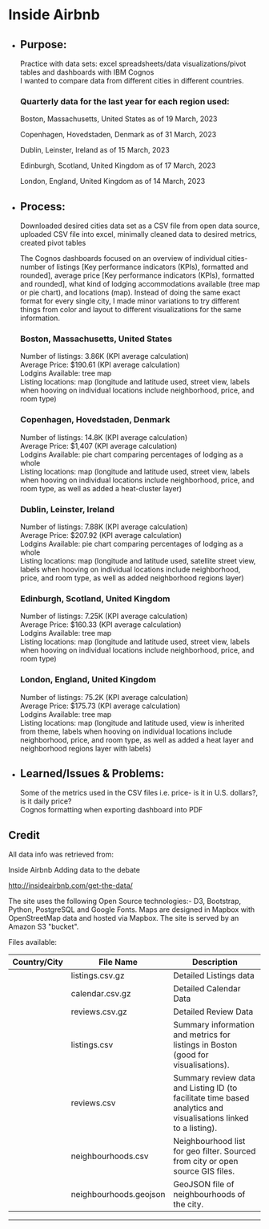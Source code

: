 # Inside Airbnb

- ## Purpose:
  Practice with data sets: excel spreadsheets/data visualizations/pivot tables and dashboards with IBM Cognos\
  I wanted to compare data from different cities in different countries.

  ### Quarterly data for the last year for each region used:

    Boston, Massachusetts, United States as of 19 March, 2023

    Copenhagen, Hovedstaden, Denmark as of 31 March, 2023

    Dublin, Leinster, Ireland as of 15 March, 2023

    Edinburgh, Scotland, United Kingdom as of 17 March, 2023

    London, England, United Kingdom as of 14 March, 2023

- ## Process:
  Downloaded desired cities data set as a CSV file from open data source, uploaded CSV file into excel, minimally cleaned data to desired metrics, created pivot tables

  The Cognos dashboards focused on an overview of individual cities- number of listings [Key performance indicators (KPIs), formatted and rounded], average price [Key performance indicators (KPIs), formatted and rounded], what kind of lodging accommodations available (tree map or pie chart), and locations (map). Instead of doing the same exact format for every single city, I made minor variations to try different things from color and layout to different visualizations for the same information.

  ### Boston, Massachusetts, United States
  Number of listings: 3.86K (KPI average calculation)\
  Average Price: $190.61 (KPI average calculation)\
  Lodgins Available: tree map\
  Listing locations: map (longitude and latitude used, street view, labels when hooving on individual locations include neighborhood, price, and room type)

  ### Copenhagen, Hovedstaden, Denmark
  Number of listings: 14.8K (KPI average calculation)\
  Average Price: $1,407 (KPI average calculation)\
  Lodgins Available: pie chart comparing percentages of lodging as a whole\
  Listing locations: map (longitude and latitude used, street view, labels when hooving on individual locations include neighborhood, price, and room type, as well as added a heat-cluster layer)
  
  ### Dublin, Leinster, Ireland
  Number of listings: 7.88K (KPI average calculation)\
  Average Price: $207.92 (KPI average calculation)\
  Lodgins Available: pie chart comparing percentages of lodging as a whole\
  Listing locations: map (longitude and latitude used, satellite street view, labels when hooving on individual locations include neighborhood, price, and room type, as well as added neighborhood regions layer)

  ### Edinburgh, Scotland, United Kingdom
  Number of listings: 7.25K (KPI average calculation)\
  Average Price: $160.33 (KPI average calculation)\
  Lodgins Available: tree map\
  Listing locations: map (longitude and latitude used, street view, labels when hooving on individual locations include neighborhood, price, and room type)

  ### London, England, United Kingdom
  Number of listings: 75.2K (KPI average calculation)\
  Average Price: $175.73 (KPI average calculation)\
  Lodgins Available: tree map\
  Listing locations: map (longitude and latitude used, view is inherited from theme, labels when hooving on individual locations include neighborhood, price, and room type, as well as added a heat layer and neighborhood regions layer with labels)
  
- ## Learned/Issues & Problems:
  Some of the metrics used in the CSV files i.e. price- is it in U.S. dollars?, is it daily price?\
  Cognos formatting when exporting dashboard into PDF



## Credit

All data info was retrieved from:

Inside Airbnb
Adding data to the debate

http://insideairbnb.com/get-the-data/

The site uses the following Open Source technologies:- D3, Bootstrap, Python, PostgreSQL and Google Fonts.
Maps are designed in Mapbox with OpenStreetMap data and hosted via Mapbox.
The site is served by an Amazon S3 "bucket".

Files available:

| Country/City | File Name | Description |
| ----------- | ----------- | -------- | 
|     	     | listings.csv.gz	|         Detailed Listings data |
|     	     | calendar.csv.gz	|         Detailed Calendar Data |
|     	     | reviews.csv.gz	|         Detailed Review Data |
|     	     | listings.csv	|         Summary information and metrics for listings in Boston (good for visualisations). |
|     	     | reviews.csv	|         Summary review data and Listing ID (to facilitate time based analytics and visualisations linked to a listing). |
|     	     | neighbourhoods.csv |    Neighbourhood list for geo filter. Sourced from city or open source GIS files. |
|     	     | neighbourhoods.geojson	|    GeoJSON file of neighbourhoods of the city. |

_____________________________________



